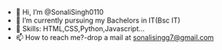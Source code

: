 - 👋 Hi, I’m @SonaliSingh0110 
- 🌱 I’m currently pursuing my Bachelors in IT(Bsc IT)
- 💞️ Skills: HTML,CSS,Python,Javascript...
- 📫 How to reach me?-drop a mail at sonalisingg7@gmail.com

<!---
SonaliSingh0110/SonaliSingh0110 is a ✨ special ✨ repository because its `README.md` (this file) appears on your GitHub profile.
You can click the Preview link to take a look at your changes.
--->
